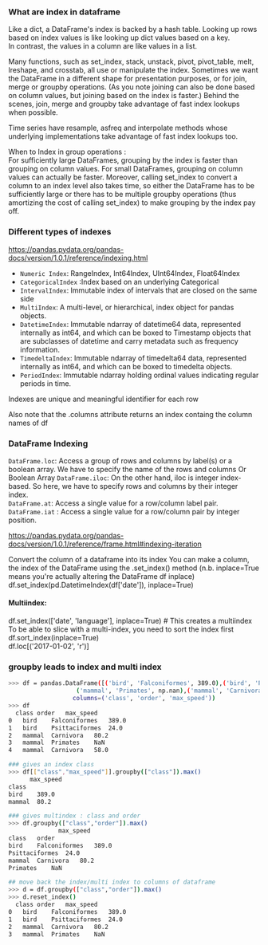 ### What are index in dataframe
Like a dict, a DataFrame's index is backed by a hash table. Looking up rows based on index values is like looking up dict values based on a key.  
In contrast, the values in a column are like values in a list.

Many functions, such as set_index, stack, unstack, pivot, pivot_table, melt, lreshape, and crosstab, all use or manipulate the index. Sometimes we want the DataFrame in a different shape for presentation purposes, or for join, merge or groupby operations. (As you note joining can also be done based on column values, but joining based on the index is faster.) Behind the scenes, join, merge and groupby take advantage of fast index lookups when possible.

Time series have resample, asfreq and interpolate methods whose underlying implementations take advantage of fast index lookups too.

When to Index in group operations :  
For sufficiently large DataFrames, grouping by the index is faster than grouping on column values. For small DataFrames, grouping on column values can actually be faster. Moreover, calling set_index to convert a column to an index level also takes time, so either the DataFrame has to be sufficiently large or there has to be multiple groupby operations (thus amortizing the cost of calling set_index) to make grouping by the index pay off.  


### Different types of indexes

https://pandas.pydata.org/pandas-docs/version/1.0.1/reference/indexing.html  

- `Numeric Index`: RangeIndex, Int64Index, UInt64Index, Float64Index  
- `CategoricalIndex` :Index based on an underlying Categorical  
- `IntervalIndex`: Immutable index of intervals that are closed on the same side  
- `MultiIndex`: A multi-level, or hierarchical, index object for pandas objects. 
- `DatetimeIndex`: Immutable ndarray of datetime64 data, represented internally as int64, and which can be boxed to Timestamp objects that are subclasses of datetime and carry metadata such as frequency information.  
- `TimedeltaIndex`: Immutable ndarray of timedelta64 data, represented internally as int64, and which can be boxed to timedelta objects.  
- `PeriodIndex`: Immutable ndarray holding ordinal values indicating regular periods in time. 

Indexes are unique and meaningful identifier for each row  

Also note that the .columns attribute returns an index containg the column names of df  

### DataFrame Indexing

`DataFrame.loc`: Access a group of rows and columns by label(s) or a boolean array. We have to specify the name of the rows and columns Or Boolean Array
`DataFrame.iloc`: On the other hand, iloc is integer index-based. So here, we have to specify rows and columns by their integer index.  
`DataFrame.at`: Access a single value for a row/column label pair. 
`DataFrame.iat` : Access a single value for a row/column pair by integer position.  

https://pandas.pydata.org/pandas-docs/version/1.0.1/reference/frame.html#indexing-iteration

Convert the column of a dataframe into its index
You can make a column, the index of the DataFrame using the .set_index() method (n.b. inplace=True means you're actually altering the DataFrame df inplace)  
df.set_index(pd.DatetimeIndex(df['date']), inplace=True)  

#### Multiindex:  
df.set_index(['date', 'language'], inplace=True)  # This creates a multiindex
To be able to slice with a multi-index, you need to sort the index first  
df.sort_index(inplace=True)  
df.loc[('2017-01-02', 'r')]  

### groupby leads to index and multi index  
```bash
>>> df = pandas.DataFrame([('bird', 'Falconiformes', 389.0),('bird', 'Psittaciformes', 24.0),('mammal', 'Carnivora', 80.2),
                   ('mammal', 'Primates', np.nan),('mammal', 'Carnivora', 58)],
                  columns=('class', 'order', 'max_speed'))
>>> df
  class	order	max_speed
0	bird	Falconiformes	389.0
1	bird	Psittaciformes	24.0
2	mammal	Carnivora	80.2
3	mammal	Primates	NaN
4	mammal	Carnivora	58.0           

### gives an index class
>>> df[["class","max_speed"]].groupby(["class"]).max()
      max_speed
class	
bird	389.0
mammal	80.2

### gives multindex : class and order
>>> df.groupby(["class","order"]).max()
              max_speed
class	order	
bird	Falconiformes	389.0
Psittaciformes	24.0
mammal	Carnivora	80.2
Primates	NaN

## move back the index/multi index to columns of dataframe
>>> d = df.groupby(["class","order"]).max()
>>> d.reset_index()  
  class	order	max_speed
0	bird	Falconiformes	389.0
1	bird	Psittaciformes	24.0
2	mammal	Carnivora	80.2
3	mammal	Primates	NaN

```









